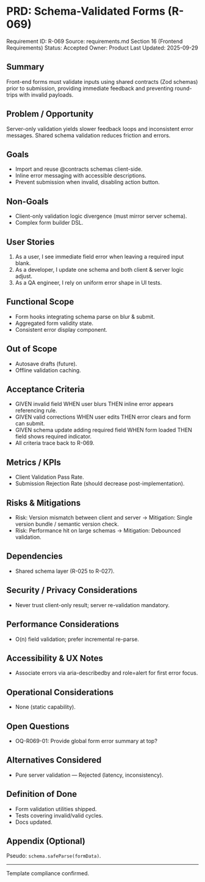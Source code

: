# PRD: Schema-Validated Forms (R-069)

Requirement ID: R-069
Source: requirements.md Section 16 (Frontend Requirements)
Status: Accepted
Owner: Product
Last Updated: 2025-09-29

## Summary

Front-end forms must validate inputs using shared contracts (Zod schemas) prior to submission, providing immediate feedback and preventing round-trips with invalid payloads.

## Problem / Opportunity

Server-only validation yields slower feedback loops and inconsistent error messages. Shared schema validation reduces friction and errors.

## Goals

- Import and reuse @contracts schemas client-side.
- Inline error messaging with accessible descriptions.
- Prevent submission when invalid, disabling action button.

## Non-Goals

- Client-only validation logic divergence (must mirror server schema).
- Complex form builder DSL.

## User Stories

1. As a user, I see immediate field error when leaving a required input blank.
2. As a developer, I update one schema and both client & server logic adjust.
3. As a QA engineer, I rely on uniform error shape in UI tests.

## Functional Scope

- Form hooks integrating schema parse on blur & submit.
- Aggregated form validity state.
- Consistent error display component.

## Out of Scope

- Autosave drafts (future).
- Offline validation caching.

## Acceptance Criteria

- GIVEN invalid field WHEN user blurs THEN inline error appears referencing rule.
- GIVEN valid corrections WHEN user edits THEN error clears and form can submit.
- GIVEN schema update adding required field WHEN form loaded THEN field shows required indicator.
- All criteria trace back to R-069.

## Metrics / KPIs

- Client Validation Pass Rate.
- Submission Rejection Rate (should decrease post-implementation).

## Risks & Mitigations

- Risk: Version mismatch between client and server → Mitigation: Single version bundle / semantic version check.
- Risk: Performance hit on large schemas → Mitigation: Debounced validation.

## Dependencies

- Shared schema layer (R-025 to R-027).

## Security / Privacy Considerations

- Never trust client-only result; server re-validation mandatory.

## Performance Considerations

- O(n) field validation; prefer incremental re-parse.

## Accessibility & UX Notes

- Associate errors via aria-describedby and role=alert for first error focus.

## Operational Considerations

- None (static capability).

## Open Questions

- OQ-R069-01: Provide global form error summary at top?

## Alternatives Considered

- Pure server validation — Rejected (latency, inconsistency).

## Definition of Done

- Form validation utilities shipped.
- Tests covering invalid/valid cycles.
- Docs updated.

## Appendix (Optional)

Pseudo: `schema.safeParse(formData)`.

---
Template compliance confirmed.
